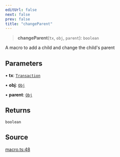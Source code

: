 ```yaml
---
editUrl: false
next: false
prev: false
title: "changeParent"
---
```


> **changeParent**(`tx`, `obj`, `parent`): `boolean`

A macro to add a child and change the child's parent

## Parameters

• **tx**: [`Transaction`](/api-core/classes/transaction/)

• **obj**: [`Obj`](/api-core/classes/obj/)

• **parent**: [`Obj`](/api-core/classes/obj/)

## Returns

`boolean`

## Source

[macro.ts:48](https://github.com/dgmjs/dgmjs/blob/main/packages/core/src/macro.ts#L48)
